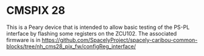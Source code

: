 # CMSPIX 28

This is a Peary device that is intended to allow basic testing
of the PS-PL interface by flashing some registers on the ZCU102.
The associated firmware is in https://github.com/SpacelyProject/spacely-caribou-common-blocks/tree/nh_cms28_pix_fw/configReg_interface/